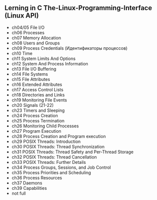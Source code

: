 ## Lerning in C The-Linux-Programming-Interface (Linux API)

- ch04/05 File I/O
- ch06 Processes
- ch07 Memory Allocation
- ch08 Users and Groups
- ch09 Process Credentials (Идентификаторы процессов)
- ch10 Time
- ch11 System Limits And Options 
- ch12 System And Process Information
- ch13 File I/O Buffering
- ch14 File Systems
- ch15 File Attributes
- ch16 Extended Attributes
- ch17 Access Control Lists
- ch18 Directories and Links
- ch19 Monitoring File Events
- ch20 Signals (21-22)
- ch23 Timers and Sleeping
- ch24 Process Creation
- ch25 Process Termination
- ch26 Monitoring Child Processes
- ch27 Program Execution
- ch28 Process Creation and Program execution
- ch29 POSIX Threads: Introduction
- ch30 POSIX Threads: Thread Synchronization
- ch31 POSIX Threads: Thread Safety and Per-Thread Storage
- ch32 POSIX Threads: Thread Cancellation
- ch33 POSIX Threads: Further Details
- ch34 Process Groups, Sessions, and Job Control
- ch35 Process Priorities and Scheduling
- ch36 Process Resources
- ch37 Daemons
- ch39 Capabilities
- not full
